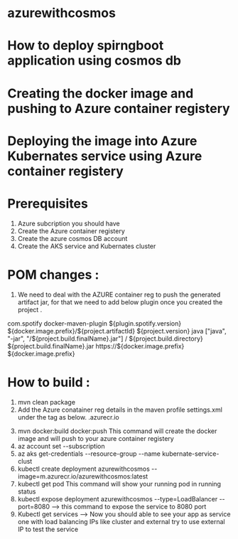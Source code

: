 # azurewithcosmos
# How to deploy spirngboot application using cosmos db
# Creating the docker image and pushing to  Azure container registery  
# Deploying the image into Azure Kubernates service  using Azure container registery 

# Prerequisites 
  1. Azure subcription you should have
  2. Create the Azure container registery
  3. Create the azure cosmos DB account
  4. Create the AKS service and Kubernates cluster
  
  
# POM changes :

1. We need to deal with the AZURE container reg to push the generated artifact jar, for that we need to add below plugin once you created the project .

<plugin>
				<groupId>com.spotify</groupId>
				<artifactId>docker-maven-plugin</artifactId>
				<version>${plugin.spotify.version}</version>
				<configuration>
					<imageName>${docker.image.prefix}/${project.artifactId}</imageName>
					<imageTags>
						<imageTag>${project.version}</imageTag>
					</imageTags>
					<baseImage>java</baseImage>
					<entryPoint>["java", "-jar", "/${project.build.finalName}.jar"]</entryPoint>
					<resources>
						<resource>
							<targetPath>/</targetPath>
							<directory>${project.build.directory}</directory>
							<include>${project.build.finalName}.jar</include>
						</resource>
					</resources>
					<registryUrl>https://${docker.image.prefix}</registryUrl>
					<serverId>${docker.image.prefix}</serverId>
				</configuration>
			</plugin>
      
 # How to build :
 
 1. mvn clean package 
 2. Add the Azure conatainer reg details in the  maven profile settings.xml under the <servers> tag as below.
      <server>
  <id><your Azure container registery name>.azurecr.io</id>
  <username><azure container reg user></username>
  <password><azure container reg password></password>
  <configuration>
    <email><Your email></email>
  </configuration>
</server>

   3. mvn docker:build docker:push
        This command will create the docker image and will push to your  azure container registery
   4. az account set --subscription <your subcription name>
   5. az aks get-credentials --resource-group <your resource group> --name kubernate-service-clust
   6. kubectl create deployment azurewithcosmos --image=m<your azure container registery name>.azurecr.io/azurewithcosmos:latest
   7. kubectl get pod    This command will show your running pod in running status
   8. kubectl expose deployment azurewithcosmos --type=LoadBalancer --port=8080  —> this command to expose the service to 8080 port 
   9. Kubectl get services —> Now you should able to see your app as service one with load balancing  IPs like cluster and external try to use external IP to test the  service
    
      
      
      
      
      
     
